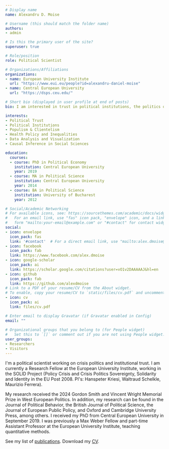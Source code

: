 ```yaml
---
# Display name
name: Alexandru D. Moise

# Username (this should match the folder name)
authors:
- admin

# Is this the primary user of the site?
superuser: true

# Role/position
role: Political Scientist

# Organizations/Affiliations
organizations:
- name: European University Institute
  url: "https://www.eui.eu/people?id=alexandru-daniel-moise"
- name: Central European University
  url: "https://dsps.ceu.edu/"

# Short bio (displayed in user profile at end of posts)
bio: I am interested in trust in political institutions, the politics of social policy, electoral politics and more generally in data analysis and visualization.

interests:
- Political Trust
- Political Institutions
- Populism & Clientelism
- Health Policy and Inequalities
- Data Analysis and Visualization
- Causal Inference in Social Sciences

education:
  courses:
  - course: PhD in Political Economy
    institution: Central European University
    year: 2019
  - course: MA in Political Science
    institution: Central European University
    year: 2014
  - course: BA in Political Science
    institution: University of Bucharest
    year: 2012

# Social/Academic Networking
# For available icons, see: https://sourcethemes.com/academic/docs/widgets/#icons
#   For an email link, use "fas" icon pack, "envelope" icon, and a link in the
#   form "mailto:your-email@example.com" or "#contact" for contact widget.
social:
- icon: envelope
  icon_pack: fas
  link: '#contact'  # For a direct email link, use "mailto:alex.dmoise@gmail.com".
- icon: facebook
  icon_pack: fab
  link: https://www.facebook.com/alex.dmoise
- icon: google-scholar
  icon_pack: ai
  link: https://scholar.google.com/citations?user=vO1v2DAAAAAJ&hl=en
- icon: github
  icon_pack: fab
  link: https://github.com/alexdmoise
# Link to a PDF of your resume/CV from the About widget.
# To enable, copy your resume/CV to `static/files/cv.pdf` and uncomment the lines below.  
- icon: cv
  icon_pack: ai
  link: files/cv.pdf

# Enter email to display Gravatar (if Gravatar enabled in Config)
email: ""
  
# Organizational groups that you belong to (for People widget)
#   Set this to `[]` or comment out if you are not using People widget.  
user_groups:
- Researchers
- Visitors
---
```


I'm a political scientist working on crisis politics and institutional trust. I am currently a Research Fellow at the European University Institute, working in the SOLID Project (Policy Crisis and Crisis Politics Sovereignty, Solidarity and Identity in the EU Post 2008. PI's: Hanspeter Kriesi, Waltraud Schelkle, Maurizio Ferrera).

My research received the 2024 Gordon Smith and Vincent Wright Memorial Prize in West European Politics. In addition, my research can be found in the Journal of Political Behavior, the British Journal of Political Science, the Journal of European Public Policy, and Oxford and Cambridge University Press, among others. I received my PhD from Central European University in September 2019. I was previously a Max Weber Fellow and part-time Assistant Professor at the European University Institute, teaching quantitative methods.

See my list of [publications](https://www.alexandrumoise.com/publication/).
Download my [CV](https://www.alexandrumoise.com/files/cv.pdf).
